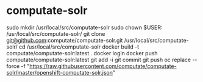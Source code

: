 # computate-solr
sudo mkdir /usr/local/src/computate-solr
sudo chown $USER: /usr/local/src/computate-solr/
git clone git@github.com:computate/computate-solr.git /usr/local/src/computate-solr/
cd /usr/local/src/computate-solr
docker build -t computate/computate-solr:latest .
docker login
docker push computate/computate-solr:latest
git add -i
git commit
git push
oc replace --force -f "https://raw.githubusercontent.com/computate/computate-solr/master/openshift-computate-solr.json"

